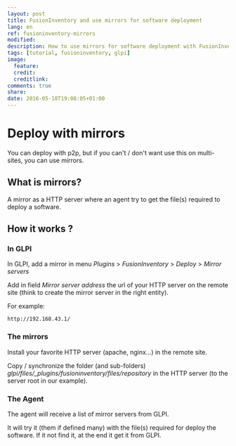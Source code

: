 ```yaml
---
layout: post
title: FusionInventory and use mirrors for software deployment
lang: en
ref: fusioninventory-mirrors
modified:
description: How to use mirrors for software deployment with FusionInventory
tags: [tutorial, fusioninventory, glpi]
image:
  feature:
  credit:
  creditlink:
comments: true
share:
date: 2016-05-18T19:08:05+01:00
---
```


# Deploy with mirrors

You can deploy with p2p, but if you can't / don't want use this on multi-sites, you can use mirrors.

## What is mirrors?

A mirror as a HTTP server where an agent try to get the file(s) required to deploy a software.

## How it works ?

### In GLPI

In GLPI, add a mirror in menu *Plugins* > *FusionInventory* > *Deploy* > *Mirror servers*

Add in field *Mirror server address* the url of your HTTP server on the remote site (think to create the mirror server in the right entity).

For example:

```
http://192.168.43.1/
```

### The mirrors

Install your favorite HTTP server (apache, nginx...) in the remote site.

Copy / synchronize the folder (and sub-folders) *glpi/files/_plugins/fusioninventory/files/repository* in the HTTP server (to the server root in our example).


### The Agent

The agent will receive a list of mirror servers from GLPI.

It will try it (them if defined many) with the file(s) required for deploy the software. If it not find it, at the end it get it from GLPI.


